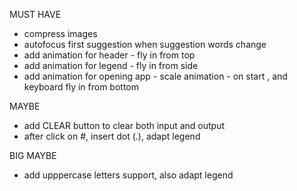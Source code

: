 MUST HAVE
- compress images
- autofocus first suggestion when suggestion words change
- add animation for header - fly in from top
- add animation for legend - fly in from side
- add animation for opening app - scale animation - on start , and keyboard fly in from bottom

MAYBE
- add CLEAR button to clear both input and output
- after click on #, insert dot (.), adapt legend

BIG MAYBE
- add upppercase letters support, also adapt legend
